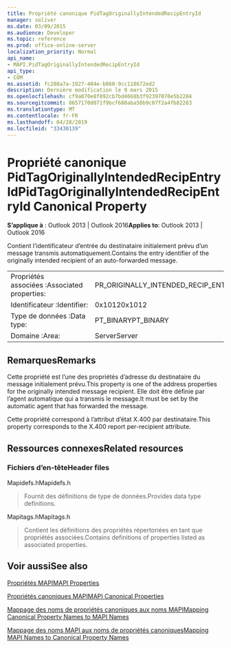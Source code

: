 ```yaml
---
title: Propriété canonique PidTagOriginallyIntendedRecipEntryId
manager: soliver
ms.date: 03/09/2015
ms.audience: Developer
ms.topic: reference
ms.prod: office-online-server
localization_priority: Normal
api_name:
- MAPI.PidTagOriginallyIntendedRecipEntryId
api_type:
- COM
ms.assetid: fc288a7a-1927-484e-b860-9cc118672ed2
description: Dernière modification le 9 mars 2015
ms.openlocfilehash: cf9a070e8f892cb7bd4668b3f92397070e5b2284
ms.sourcegitcommit: 8657170d071f9bcf680aba50b9c07f2a4fb82283
ms.translationtype: MT
ms.contentlocale: fr-FR
ms.lasthandoff: 04/28/2019
ms.locfileid: "33430139"
---
```

# <a name="pidtagoriginallyintendedrecipentryid-canonical-property"></a><span data-ttu-id="daa14-103">Propriété canonique PidTagOriginallyIntendedRecipEntryId</span><span class="sxs-lookup"><span data-stu-id="daa14-103">PidTagOriginallyIntendedRecipEntryId Canonical Property</span></span>

  
  
<span data-ttu-id="daa14-104">**S’applique à** : Outlook 2013 | Outlook 2016</span><span class="sxs-lookup"><span data-stu-id="daa14-104">**Applies to**: Outlook 2013 | Outlook 2016</span></span> 
  
<span data-ttu-id="daa14-105">Contient l’identificateur d’entrée du destinataire initialement prévu d’un message transmis automatiquement.</span><span class="sxs-lookup"><span data-stu-id="daa14-105">Contains the entry identifier of the originally intended recipient of an auto-forwarded message.</span></span>
  
|||
|:-----|:-----|
|<span data-ttu-id="daa14-106">Propriétés associées :</span><span class="sxs-lookup"><span data-stu-id="daa14-106">Associated properties:</span></span>  <br/> |<span data-ttu-id="daa14-107">PR_ORIGINALLY_INTENDED_RECIP_ENTRYID</span><span class="sxs-lookup"><span data-stu-id="daa14-107">PR_ORIGINALLY_INTENDED_RECIP_ENTRYID</span></span>  <br/> |
|<span data-ttu-id="daa14-108">Identificateur :</span><span class="sxs-lookup"><span data-stu-id="daa14-108">Identifier:</span></span>  <br/> |<span data-ttu-id="daa14-109">0x1012</span><span class="sxs-lookup"><span data-stu-id="daa14-109">0x1012</span></span>  <br/> |
|<span data-ttu-id="daa14-110">Type de données :</span><span class="sxs-lookup"><span data-stu-id="daa14-110">Data type:</span></span>  <br/> |<span data-ttu-id="daa14-111">PT_BINARY</span><span class="sxs-lookup"><span data-stu-id="daa14-111">PT_BINARY</span></span>  <br/> |
|<span data-ttu-id="daa14-112">Domaine :</span><span class="sxs-lookup"><span data-stu-id="daa14-112">Area:</span></span>  <br/> |<span data-ttu-id="daa14-113">Server</span><span class="sxs-lookup"><span data-stu-id="daa14-113">Server</span></span>  <br/> |
   
## <a name="remarks"></a><span data-ttu-id="daa14-114">Remarques</span><span class="sxs-lookup"><span data-stu-id="daa14-114">Remarks</span></span>

<span data-ttu-id="daa14-115">Cette propriété est l’une des propriétés d’adresse du destinataire du message initialement prévu.</span><span class="sxs-lookup"><span data-stu-id="daa14-115">This property is one of the address properties for the originally intended message recipient.</span></span> <span data-ttu-id="daa14-116">Elle doit être définie par l’agent automatique qui a transmis le message.</span><span class="sxs-lookup"><span data-stu-id="daa14-116">It must be set by the automatic agent that has forwarded the message.</span></span>
  
<span data-ttu-id="daa14-117">Cette propriété correspond à l’attribut d’état X.400 par destinataire.</span><span class="sxs-lookup"><span data-stu-id="daa14-117">This property corresponds to the X.400 report per-recipient attribute.</span></span>
  
## <a name="related-resources"></a><span data-ttu-id="daa14-118">Ressources connexes</span><span class="sxs-lookup"><span data-stu-id="daa14-118">Related resources</span></span>

### <a name="header-files"></a><span data-ttu-id="daa14-119">Fichiers d’en-tête</span><span class="sxs-lookup"><span data-stu-id="daa14-119">Header files</span></span>

<span data-ttu-id="daa14-120">Mapidefs.h</span><span class="sxs-lookup"><span data-stu-id="daa14-120">Mapidefs.h</span></span>
  
> <span data-ttu-id="daa14-121">Fournit des définitions de type de données.</span><span class="sxs-lookup"><span data-stu-id="daa14-121">Provides data type definitions.</span></span>
    
<span data-ttu-id="daa14-122">Mapitags.h</span><span class="sxs-lookup"><span data-stu-id="daa14-122">Mapitags.h</span></span>
  
> <span data-ttu-id="daa14-123">Contient les définitions des propriétés répertoriées en tant que propriétés associées.</span><span class="sxs-lookup"><span data-stu-id="daa14-123">Contains definitions of properties listed as associated properties.</span></span>
    
## <a name="see-also"></a><span data-ttu-id="daa14-124">Voir aussi</span><span class="sxs-lookup"><span data-stu-id="daa14-124">See also</span></span>



[<span data-ttu-id="daa14-125">Propriétés MAPI</span><span class="sxs-lookup"><span data-stu-id="daa14-125">MAPI Properties</span></span>](mapi-properties.md)
  
[<span data-ttu-id="daa14-126">Propriétés canoniques MAPI</span><span class="sxs-lookup"><span data-stu-id="daa14-126">MAPI Canonical Properties</span></span>](mapi-canonical-properties.md)
  
[<span data-ttu-id="daa14-127">Mappage des noms de propriétés canoniques aux noms MAPI</span><span class="sxs-lookup"><span data-stu-id="daa14-127">Mapping Canonical Property Names to MAPI Names</span></span>](mapping-canonical-property-names-to-mapi-names.md)
  
[<span data-ttu-id="daa14-128">Mappage des noms MAPI aux noms de propriétés canoniques</span><span class="sxs-lookup"><span data-stu-id="daa14-128">Mapping MAPI Names to Canonical Property Names</span></span>](mapping-mapi-names-to-canonical-property-names.md)

